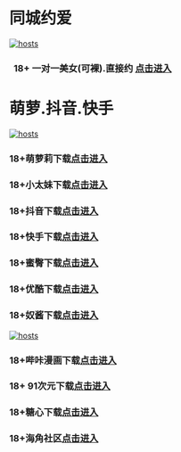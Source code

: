 # 同城约爱
[](#聊天)
[![hosts](https://av8600.github.io/image/ha1.jpg)](#22-如何修改hosts)
###    18+ 一对一美女(可裸).直接约 [点击进入](https://jy1024-1317033022.cos.accelerate.myqcloud.com/location.html?t=001gz_298)
# 萌萝.抖音.快手
[](#聊天)
[![hosts](https://av8600.github.io/image/ha2.jpg)](#22-如何修改hosts)
### 18+萌萝莉下载[点击进入](https://0mksyby3qmlt.top/?channel_code=MIM07BG)
### 18+小太妹下载[点击进入](https://ex6h10lmch02.top/?channel_code=MIM03BG)
### 18+抖音下载[点击进入](https://mjbwycoqfh74.top/?channel_code=MIM05BG1)
### 18+快手下载[点击进入](https://moff42l3sz7g.top/?channel_code=MIM04BG1)
### 18+蜜臀下载[点击进入](https://ckck4qzm36ww.top/?channel_code=MIM18BGG)
### 18+优酷下载[点击进入](https://ls86jo15gyfo.top/?channel_code=MIM13BG)
### 18+奴酱下载[点击进入](https://ed6ajvr69wxq.top/?channel_code=MIM17BG2)
[](#聊天)
[![hosts](https://av8600.github.io/image/ha3.jpg)](#22-如何修改hosts)
### 18+哔咔漫画下载[点击进入](https://bk9xvpbg.com?ch=oebg21bk)
### 18+ 91次元下载[点击进入](https://91nyw78a.com/?ch=oebg21cy)
### 18+糖心下载[点击进入](https://txzvxya5.com/?_c=oebg31tx)
### 18+海角社区[点击进入](https://d.hj17fe.com/?channel=ykhjqq1)


